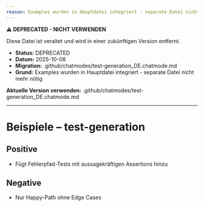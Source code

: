 ```yaml
---
reason: Examples wurden in Hauptdatei integriert - separate Datei nicht mehr nötig
---
```


**⚠️ DEPRECATED - NICHT VERWENDEN**

Diese Datei ist veraltet und wird in einer zukünftigen Version entfernt.

- **Status:** DEPRECATED
- **Datum:** 2025-10-08
- **Migration:** .github/chatmodes/test-generation_DE.chatmode.md
- **Grund:** Examples wurden in Hauptdatei integriert - separate Datei nicht mehr nötig

**Aktuelle Version verwenden:** .github/chatmodes/test-generation_DE.chatmode.md

---

# Beispiele – test-generation

## Positive
- Fügt Fehlerpfad-Tests mit aussagekräftigen Assertions hinzu

## Negative
- Nur Happy-Path ohne Edge Cases

